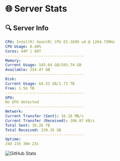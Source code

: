 # 🌐 Server Stats
## 🔍 Server Info
```yaml
CPU: Intel(R) Xeon(R) CPU E5-2699 v4 @ 1264.75MHz
CPU Usage: 0.40%
Cores: 44P | 88T
-----------------------------------
Memory:
Current Usage: 145.84 GB/503.74 GB
Available: 354.47 GB
-----------------------------------
Disk:
Current Usage: 64.52 GB/1.71 TB
Free: 1.56 TB
-----------------------------------
GPU:
No GPU detected
-----------------------------------
Network:
Current Transfer (Sent): 16.18 MB/s
Current Transfer (Received): 106.87 KB/s
Total Sent: 39.26 TB
Total Received: 339.35 GB
-----------------------------------
Uptime:
24d 21h 30m 23s
```
![GitHub Stats](https://img.shields.io/badge/Updated-2025-04-01_18:53:12-blue)